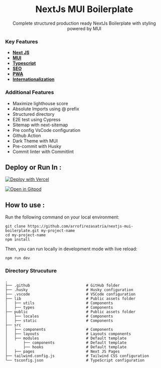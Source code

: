 
<h1 align="center">NextJs MUI Boilerplate</h1>
<p align="center">Complete structured production ready NextJs Boilerplate with styling powered by MUI</p>

### Key Features

- [**Next JS**](https://nextjs.org/)
- [**MUI**](https://nextjs.org/)
- [**Typescript**](https://nextjs.org/)
- [**SEO**](https://nextjs.org/)
- [**PWA**](https://nextjs.org/)
- [**Internationalization**](https://nextjs.org/)

### Additional Features

- Maximize lighthouse score
- Absolute Imports using @ prefix
- Structured directory
- E2E test using Cypress
- Sitemap with next-sitemap
- Pre config VsCode configuration
- Github Action
- Dark Theme with MUI
- Pre-commit with Husky
- Commit linter with Commitlint

<!--

### Background

sadjkfh sfsdjfasd fasdjfkhasd fjkhasdf hasfhasd fasd fasdf

-->


## Deploy or Run In :

[![Deploy with Vercel](https://vercel.com/button)](https://vercel.com/new/clone?repository-url=https%3A%2F%2Fgithub.com%2Farrofirezasatria%2Fnextjs-mui-boilerplate)



[![Open in Gitpod](https://gitpod.io/button/open-in-gitpod.svg)](https://gitpod.io/#https://github.com/arrofirezasatria/nextjs-mui-boilerplate)




## How to use :

Run the following command on your local environment:

```shell
git clone https://github.com/arrofirezasatria/nextjs-mui-boilerplate.git my-project-name
cd my-project-name
npm install
```

Then, you can run locally in development mode with live reload:

```shell
npm run dev
```


### Directory Strucuture

```shell
.
├── .github                         # GitHub folder
├── .husky                          # Husky configuration
├── .vscode                         # VSCode configuration
├── lib                             # Public assets folder
│   ├── utils                       # Components
│   ├── types                       # Components
├── public                          # Public assets folder
│   ├── locales                     # Components
│   ├── static                      # Components
├── src
│   ├── components                  # Components
│   ├── layouts                     # Layouts components
│   ├── modules                     # Default template
│       ├── components              # Default template
│       ├── hooks                   # Default template
│   ├── pages                       # Next JS Pages
├── tailwind.config.js              # Tailwind CSS configuration
└── tsconfig.json                   # TypeScript configuration
```






